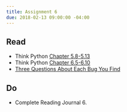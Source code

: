 ```yaml
---
title: Assignment 6
due: 2018-02-13 09:00:00 -04:00
---
```



## Read
* Think Python [Chapter 5.8-5.13](http://www.greenteapress.com/thinkpython2/html/thinkpython2006.html)
* Think Python [Chapter 6.5-6.10](http://www.greenteapress.com/thinkpython2/html/thinkpython2007.html)
* [Three Questions About Each Bug You Find](http://www.multicians.org/thvv/threeq.html)

## Do
* Complete Reading Journal 6.

